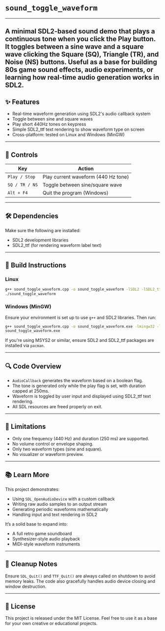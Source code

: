 # `sound_toggle_waveform`

---
A minimal SDL2-based sound demo that plays a continuous tone when you click the **Play** button. It toggles between a **sine wave** and a **square wave** clicking the **Square (SQ)**, **Triangle (TR)**, and **Noise (NS)** buttons. Useful as a base for building 80s game sound effects, audio experiments, or learning how real-time audio generation works in SDL2.
---

## ✨ Features

* Real-time waveform generation using SDL2's audio callback system
* Toggle between sine and square waves
* Play short 440Hz tones on keypress
* Simple SDL2\_ttf text rendering to show waveform type on screen
* Cross-platform: tested on Linux and Windows (MinGW)

---

## 🔧 Controls

| Key            | Action                              |
| -------------- | ----------------------------------- |
| `Play / Stop`  | Play current waveform (440 Hz tone) |
| `SQ / TR / NS` | Toggle between sine/square wave     |
| `Alt + F4`     | Quit the program (Windows)          |

---

## 🛠️ Dependencies

Make sure the following are installed:

* SDL2 development libraries
* SDL2\_ttf (for rendering waveform label text)

---

## 🧪 Build Instructions

### Linux

```bash
g++ sound_toggle_waveform.cpp -o sound_toggle_waveform -lSDL2 -lSDL2_ttf
./sound_toggle_waveform
```

### Windows (MinGW)

Ensure your environment is set up to use `g++` and SDL2 libraries. Then run:

```bash
g++ sound_toggle_waveform.cpp -o sound_toggle_waveform.exe -lmingw32 -lSDL2main -lSDL2 -lSDL2_ttf
sound_toggle_waveform.exe
```

If you're using MSYS2 or similar, ensure SDL2 and SDL2\_ttf packages are installed via `pacman`.

---

## 🔍 Code Overview

* `AudioCallback` generates the waveform based on a boolean flag.
* The tone is generated only while the play flag is set, with duration capped at 250ms.
* Waveform is toggled by user input and displayed using SDL2\_ttf text rendering.
* All SDL resources are freed properly on exit.

---

## 🚫 Limitations

* Only one frequency (440 Hz) and duration (250 ms) are supported.
* No volume control or envelope shaping.
* Only two waveform types (sine and square).
* No visualizer or waveform preview.

---

## 📚 Learn More

This project demonstrates:

* Using `SDL_OpenAudioDevice` with a custom callback
* Writing raw audio samples to an output stream
* Generating periodic waveforms mathematically
* Handling input and text rendering in SDL2

It’s a solid base to expand into:

* A full retro game soundboard
* Synthesizer-style audio playback
* MIDI-style waveform instruments

---

## 🧼 Cleanup Notes

Ensure `SDL_Quit()` and `TTF_Quit()` are always called on shutdown to avoid memory leaks. The code also gracefully handles audio device closing and window destruction.

---

## 📜 License

This project is released under the MIT License. Feel free to use it as a base for your own creative or educational projects.

